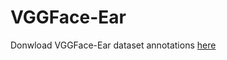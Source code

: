 # VGGFace-Ear

Donwload VGGFace-Ear dataset annotations [here](https://drive.google.com/drive/folders/1JRli_-ijGkSB28IdRO-ou7xeOy3NPJNC?usp=sharing)

